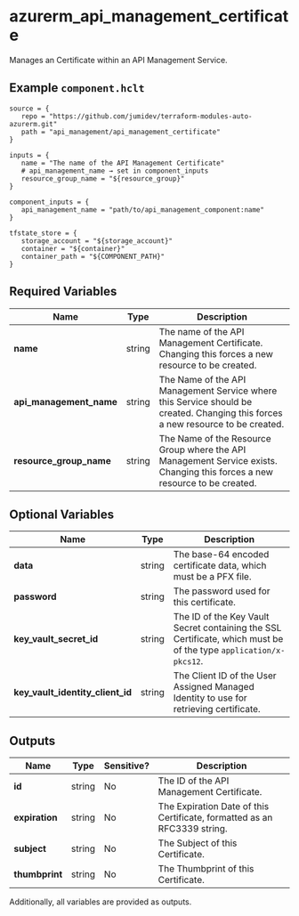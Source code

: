 # azurerm_api_management_certificate

Manages an Certificate within an API Management Service.

## Example `component.hclt`

```hcl
source = {
   repo = "https://github.com/jumidev/terraform-modules-auto-azurerm.git"   
   path = "api_management/api_management_certificate"   
}

inputs = {
   name = "The name of the API Management Certificate"   
   # api_management_name → set in component_inputs
   resource_group_name = "${resource_group}"   
}

component_inputs = {
   api_management_name = "path/to/api_management_component:name"   
}

tfstate_store = {
   storage_account = "${storage_account}"   
   container = "${container}"   
   container_path = "${COMPONENT_PATH}"   
}

```

## Required Variables

| Name | Type |  Description |
| ---- | --------- |  ----------- |
| **name** | string |  The name of the API Management Certificate. Changing this forces a new resource to be created. | 
| **api_management_name** | string |  The Name of the API Management Service where this Service should be created. Changing this forces a new resource to be created. | 
| **resource_group_name** | string |  The Name of the Resource Group where the API Management Service exists. Changing this forces a new resource to be created. | 

## Optional Variables

| Name | Type |  Description |
| ---- | --------- |  ----------- |
| **data** | string |  The base-64 encoded certificate data, which must be a PFX file. | 
| **password** | string |  The password used for this certificate. | 
| **key_vault_secret_id** | string |  The ID of the Key Vault Secret containing the SSL Certificate, which must be of the type `application/x-pkcs12`. | 
| **key_vault_identity_client_id** | string |  The Client ID of the User Assigned Managed Identity to use for retrieving certificate. | 



## Outputs

| Name | Type | Sensitive? | Description |
| ---- | ---- | --------- | --------- |
| **id** | string | No  | The ID of the API Management Certificate. | 
| **expiration** | string | No  | The Expiration Date of this Certificate, formatted as an RFC3339 string. | 
| **subject** | string | No  | The Subject of this Certificate. | 
| **thumbprint** | string | No  | The Thumbprint of this Certificate. | 

Additionally, all variables are provided as outputs.

